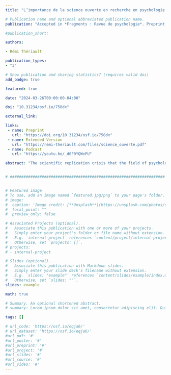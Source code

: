 ```yaml
---
title: "L’importance de la science ouverte en recherche en psychologie [The importance of open science in psychology research]"

# Publication name and optional abbreviated publication name.
publication: "Accepted in *Fragments : Revue de psychologie*. Preprint: <a href='https://doi.org/10.31234/osf.io/758dx' target='_blank' rel='noopener noreferrer'>doi.org/10.31234/osf.io/758dx</a>"

#publication_short: 

authors:

- Rémi Thériault

publication_types:
- "3"

# Show publication and sharing statistics? (requires valid doi)
add_badge: true

featured: true

date: "2024-03-26T00:00:00-04:00"

doi: "10.31234/osf.io/758dx"

external_link:

links: 
 - name: Preprint
   url: "https://doi.org/10.31234/osf.io/758dx"
 - name: Extended Version
   url: "https://remi-theriault.com/files/science_ouverte.pdf"
 - name: Podcast
   url: "https://youtu.be/_d0F0YQWxPU"

abstract: "The scientific replication crisis that the field of psychology is currently experiencing calls into question the reputation of our discipline and our confidence in a majority of past and present research. The scientific community identifies two main causes of the replication crisis in psychology: questionable research practices and a lack of transparency. Fortunately, open science, which places transparency, reproducibility and good research practices at the heart of its approach, makes it possible to address these two issues directly. This recommends in particular: (a) pre-registration of the study; (b) the recorded report; (c) making deidentified data publicly available online; (d) putting materials and syntax online; (e) the use of free software such as R; (f) pre-publication; and (g) open access publication. This article briefly covers these different practices."


# ####################################################################


# Featured image
# To use, add an image named `featured.jpg/png` to your page's folder. 
# image:
#  caption: 'Image credit: [**Unsplash**](https://unsplash.com/photos/s9CC2SKySJM)'
#  focal_point: ""
#  preview_only: false

# Associated Projects (optional).
#   Associate this publication with one or more of your projects.
#   Simply enter your project's folder or file name without extension.
#   E.g. `internal-project` references `content/project/internal-project/index.md`.
#   Otherwise, set `projects: []`.
# projects:
# - internal-project

# Slides (optional).
#   Associate this publication with Markdown slides.
#   Simply enter your slide deck's filename without extension.
#   E.g. `slides: "example"` references `content/slides/example/index.md`.
#   Otherwise, set `slides: ""`.
slides: example

math: true

# Summary. An optional shortened abstract.
# summary: Lorem ipsum dolor sit amet, consectetur adipiscing elit. Duis posuere tellus ac convallis placerat. Proin tincidunt magna sed ex sollicitudin condimentum.

tags: []

# url_code: 'https://osf.io/eqja6/'
# url_dataset: 'https://osf.io/eqja6/'
#url_pdf: '#'
#url_poster: '#'
#url_preprint: '#'
#url_project: '#'
#url_slides: '#'
#url_source: '#'
#url_video: '#'
---
```

